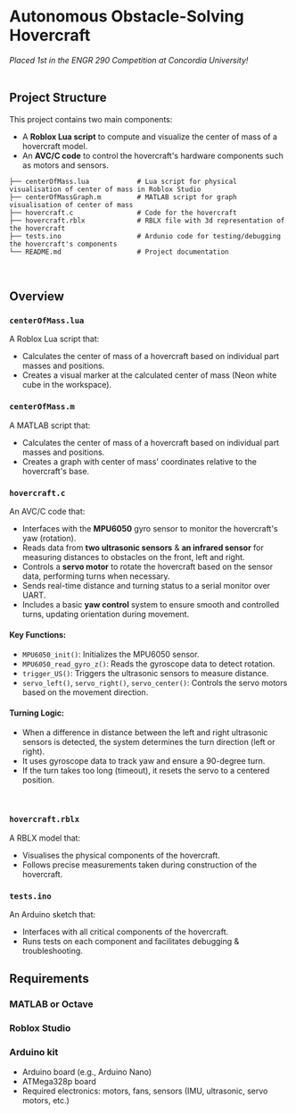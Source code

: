 
# Autonomous Obstacle-Solving Hovercraft
_Placed 1st in the ENGR 290 Competition at Concordia University!_
<br />
<br />



## Project Structure
This project contains two main components:
- A **Roblox Lua script** to compute and visualize the center of mass of a hovercraft model.
- An **AVC/C code** to control the hovercraft's hardware components such as motors and sensors.

```
├── centerOfMass.lua            # Lua script for physical visualisation of center of mass in Roblox Studio
├── centerOfMassGraph.m         # MATLAB script for graph visualisation of center of mass
├── hovercraft.c                # Code for the hovercraft
├── hovercraft.rblx             # RBLX file with 3d representation of the hovercraft
├── tests.ino                   # Ardunio code for testing/debugging the hovercraft's components
└── README.md                   # Project documentation
```
<br />

## Overview

### `centerOfMass.lua`
A Roblox Lua script that:
- Calculates the center of mass of a hovercraft based on individual part masses and positions.
- Creates a visual marker at the calculated center of mass (Neon white cube in the workspace).

### `centerOfMass.m`
A MATLAB script that:
- Calculates the center of mass of a hovercraft based on individual part masses and positions.
- Creates a graph with center of mass' coordinates relative to the hovercraft's base.

### `hovercraft.c`
An AVC/C code that:
- Interfaces with the **MPU6050** gyro sensor to monitor the hovercraft's yaw (rotation).
- Reads data from **two ultrasonic sensors** & **an infrared sensor** for measuring distances to obstacles on the front, left and right.
- Controls a **servo motor** to rotate the hovercraft based on the sensor data, performing turns when necessary.
- Sends real-time distance and turning status to a serial monitor over UART.
- Includes a basic **yaw control** system to ensure smooth and controlled turns, updating orientation during movement.

#### Key Functions:
- `MPU6050_init()`: Initializes the MPU6050 sensor.
- `MPU6050_read_gyro_z()`: Reads the gyroscope data to detect rotation.
- `trigger_US()`: Triggers the ultrasonic sensors to measure distance.
- `servo_left()`, `servo_right()`, `servo_center()`: Controls the servo motors based on the movement direction.

#### Turning Logic:
- When a difference in distance between the left and right ultrasonic sensors is detected, the system determines the turn direction (left or right).
- It uses gyroscope data to track yaw and ensure a 90-degree turn.
- If the turn takes too long (timeout), it resets the servo to a centered position.
<br />

### `hovercraft.rblx`
A RBLX model that:
- Visualises the physical components of the hovercraft.
- Follows precise measurements taken during construction of the hovercraft.

### `tests.ino`
An Arduino sketch that:
- Interfaces with all critical components of the hovercraft.
- Runs tests on each component and facilitates debugging & troubleshooting.
  
## Requirements

### MATLAB or Octave

### Roblox Studio

### Arduino kit
- Arduino board (e.g., Arduino Nano)
- ATMega328p board
- Required electronics: motors, fans, sensors (IMU, ultrasonic, servo motors, etc.)



